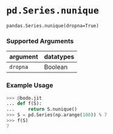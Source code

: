 # `pd.Series.nunique`

`pandas.Series.nunique(dropna=True)`

### Supported Arguments

| argument                    | datatypes                             |
|-----------------------------|---------------------------------------|
| `dropna`                    |   Boolean                             |

### Example Usage

``` py
>>> @bodo.jit
... def f(S):
...     return S.nunique()
>>> S = pd.Series(np.arange(100)) % 7
>>> f(S)
7
```

